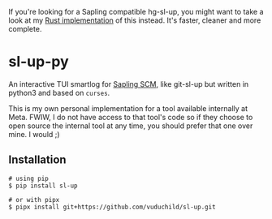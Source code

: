 If you're looking for a Sapling compatible hg-sl-up, you might want to take a look at my [Rust implementation](https://github.com/vuduchild/sl-up) of this instead. It's faster, cleaner and more complete.
# sl-up-py
An interactive TUI smartlog for [Sapling SCM](https://github.com/facebook/sapling), like git-sl-up but written in python3 and based on `curses`.

This is my own personal implementation for a tool available internally at Meta. FWIW, I do not have access to that tool's code so if they choose to open source the internal tool at any time, you should prefer that one over mine. I would ;) 


## Installation

```
# using pip
$ pip install sl-up

# or with pipx
$ pipx install git+https://github.com/vuduchild/sl-up.git
```
